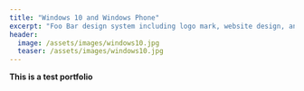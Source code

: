 ```yaml
---
title: "Windows 10 and Windows Phone"
excerpt: "Foo Bar design system including logo mark, website design, and branding applications."
header:
  image: /assets/images/windows10.jpg
  teaser: /assets/images/windows10.jpg
---
```


**This is a test portfolio**
